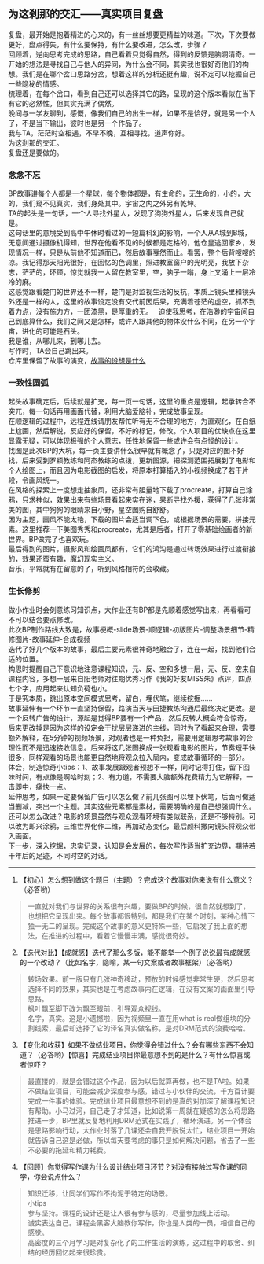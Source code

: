 ## 为这刹那的交汇——真实项目复盘
复盘，最开始是抱着精进的心来的，有一丝丝想要更精益的味道。下次，下次要做更好，盘点得失，有什么要保持，有什么要改进，怎么改，步骤？  
回顾着，逆向思考完成的思路，自己看着只觉得自然，得到的反馈是脑洞清奇。一开始的想法是寻找自己与他人的异同，为什么会不同，其实我也很好奇他们的构想。我们是在哪个岔口思路分岔，想着这样的分析还挺有趣，说不定可以挖掘自己一些隐秘的情感。  
梳理着，在每个岔口，看到自己还可以选择其它的路，呈现的这个版本看似在当下有它的必然性，但其实充满了偶然。  
晚间与一学友聊到，感慨，像我们自己的出生一样，如果不是恰好，就是另一个人了，不是当下输出，彼时也是另一个作品了。  
我与TA，茫茫时空相遇，不早不晚，互相寻找，道声你好。  
为这刹那的交汇。  
复盘还是要做的。

### 念念不忘
BP故事讲每个人都是一个星球，每个物体都是，有生命的，无生命的，小的，大的，我们窥不见真实，我们身处其中。宇宙之内之外另有乾坤。  
TA的起头是一句话，一个人寻找外星人，发现了狗狗外星人，后来发现自己就是。  
这句话里的意境受到高中午休时看过的一短篇科幻的影响，一个人从A城到B城，无意间通过摄像机得知，世界在他看不见的时候都是定格的，他仓皇逃回家乡，发现情况一样，只是从前他不知道而已，然后故事戛然而止。看罢，整个后背嗖嗖的凉。我记得那天阳光很好，在回忆的色调里，照进教室窗户的光明亮，我放下杂志，茫茫的，环顾，惊觉就我一人留在教室里，空，脑子一嗡，身上又涌上一层冷冷的麻。  
这感觉跟看楚门的世界还不一样，楚门是对监视生活的反抗，本质上镜头里和镜头外还是一样的人，这里的故事设定没有交代前因后果，充满着苍茫的虚空，抓不到着力点，没有施力方，一团漆黑，是厚重的无。  
迫使我思考，在浩渺的宇宙间自己到底算什么，我们之间又是怎样，或许人跟其他的物体没什么不同，在另一个宇宙，进化的可能是石头。  
我是谁，从哪儿来，到哪儿去。  
写作时，TA会自己跳出来。  
仓库里保留了故事的演变，[故事的设想是什么](https://github.com/lethinkrong/BP-STORY/issues/1)  

### 一致性圆弧
起头故事确定后，后续就是扩充，每一页一句话，这里的重点是逻辑，起承转合不突兀，每一句话再用画面代替，利用大脑爱脑补，完成故事呈现。  
在顺逻辑的过程中，远程连线请朋友帮忙听有无不合理的地方，为直观化，在白纸上尬画，然后解说，反应好的保留，不好的标记，修改。个人项目的优缺点在这里显露无疑，可以体现极强的个人意志，任性地保留一些或许会有点怪的设计。  
找图是此次BP的大坑，每一页主要讲什么很早就有概念了，只是对应的图不好找，后来受到罗颖教练和阿杰教练的点拨，更新图源，把探测范围拓展到了电影和个人绘图上，而且因为电影截图的启发，将原本打算插入的小视频换成了若干片段，令画风统一。  
在风格的探索上一度想走抽象风，还非常有胆量地下载了procreate，打算自己涂鸦，只求神似，效果出来有些场景看起来实在迷，果断寻找外援，获得了几张非常美的图，其中狗狗的眼睛来自小野，星空图购自舒舒。  
因为主题，画风不能太艳，下载的图片会适当调下色，或根据场景的需要，拼接元素。这里推荐一下美图秀秀和procreate，尤其是后者，打开了零基础绘画者的新世界。BP做完了也喜欢玩。  
最后得到的图片，摄影风和绘画风都有，它们的鸿沟是通过转场效果进行过渡衔接的，效果还蛮有趣，魔幻现实主义。  
音乐，平常就有在留意的了，听到风格相符的会收藏。

### 生长修剪
做小作业时会刻意练习知识点，大作业还有BP都是先顺着感觉写出来，再看看可不可以结合要点修改。  
此次BP制作路线大致是，故事梗概-slide场景-顺逻辑-初版图片-调整场景细节-精修图片-故事延伸-合成视频  
迭代了好几个版本的故事，最后主要元素很神奇地融合了，连在一起，找到他们合适的位置。  
构思时提醒自己下意识地注意课程知识，元、反、空和多想一层，元、反、空来自课程内容，多想一层来自阳老师对往期优秀习作《我的好友MISS朱》点评，四点七个字，应用起来认知负荷也小。  
于是究本质，跳出原本空间模式思考，留白，埋伏笔，继续挖掘……  
故事延伸有一个环节一直坚持保留，路演当天与田捷教练沟通后最终决定更改。是一个反转广告的设计，源起是觉得BP要有一个产品，然后反转大概会符合惊奇，后来更改掉是因为这样的设定会干扰层层递进的主线，同时为了看起来合理，需要额外解释，在5分钟的视频场景，对观者也是一种负担，需要用逻辑思考故事的合理性而不是迅速接收信息。后来将这几张图换成一张观看电影的图片，节奏短平快很多，同样观看的场景也能更自然地将观众拉入局内，变成故事循环的一部分。  
体会，制造惊奇小tips：1、故事发展跟观者预想不一样，同时记得打住，留下回味时间，有点像是啊哈时刻；2、有力道，不需要大脑额外花费精力为它解释，一击即中，痛快一点。  
延伸思考，如果一定要保留广告可以怎么做？前几张图可以埋下伏笔，后面可做适当删减，突出一个主题。其实这些元素都是素材，需要明确的是自己想强调什么。  
还可以怎么改进？电影的场景虽然与观众观看环境有类似联系，还是不够特别。可以改为即兴涂鸦，三维世界化作二维，再加动态变化，最后颜料撒向镜头将观众带入画面。  
下一步，深入挖掘，忠实记录，认知是会发展的，每次写作适当扩充边界，期待若干年后的足迹，不同时空的对话。

---------

1. 【初心】怎么想到做这个题目（主题）？完成这个故事对你来说有什么意义？（必答哟）  
> 一直就对我们与世界的关系很有兴趣，要做BP的时候，很自然就想到了，也想把它呈现出来。每个故事都很特别，都是我们在某个时刻，某种心情下独一无二的呈现。完成这个故事的意义更特殊一些，它启发了我上面的想法，在推进的过程中，看着它慢慢丰满，感觉很奇妙。 

2. 【迭代对比】【成就感】迭代了那么多版，能不能举一个例子说说最有成就感的一个改动？（比如名字，隐喻，某一句文案或者故事框架）（必答哟）  
> 转场效果。前一版只有几张神奇移动，预放的时候感觉非常生硬，然后思考选择不同的效果，其实也是在考虑故事内在逻辑，在没有文案的画面里引导思路。  
枫叶飘至脚下改为飘至眼前，引导观众视线。  
名字，真实。这是小遗憾啦，因为视频里一直在用what is real做组块的分割线索，最后却选择了它的译名真实做名称，是对DRM范式的浪费哈哈。  

3. 【变化和收获】如果不做结业项目，你觉得会错过什么？会有哪些东西不会知道？（必答哟）【惊喜】完成结业项目你最意想不到的是什么？有什么惊喜或者惊吓？  
> 最直接的，就是会错过这个作品，因为以后就算再做，也不是TA啦。如果不做结业项目，可能会减少深度参与感，错过与小伙伴的交流，千方百计要完成一件事的体验。完成结业项目最意想不到的是真的对加深了解课程知识有帮助。小马过河，自己走了才知道，比如说第一周就在疑惑的怎么将思路推进一步，BP里就反复地利用DRM范式在实践了，循环演进。另一个体会是思路影响行动，大作业时落了几课还会自我开脱说太忙，结业项目一开始就告诉自己这是必做，所以每天要考虑的事只是如何解决问题，省去了一些不必要的拖延和精力耗费。

4. 【回顾】你觉得写作课为什么设计结业项目环节？对没有接触过写作课的同学，你会说点什么？  
> 知识迁移，让同学们写作不拘泥于特定的场景。  
小tips  
参与坚持。课程的设计还是让人很有参与感的，尽量参加线上活动。  
诚实表达自己。课程会黑客大脑教你写作，你也是人类的一员，相信自己的感觉。  
高密度的三个月学习是对复杂化了的工作生活的演练，这过程中的取舍、纠结的经历回忆起来很珍贵。
